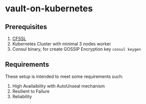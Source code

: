 # vault-on-kubernetes

## Prerequisites
1. [CFSSL](https://github.com/cloudflare/cfssl)
2. Kubernetes Cluster with minimal 3 nodes worker
3. Consul binary, for create GOSSIP Encryption key `consul keygen`

## Requirements
These setup is intended to meet some requirements such:
1. High Availaibility with AutoUnseal mechanism
2. Resilient to Failure
3. Reliability